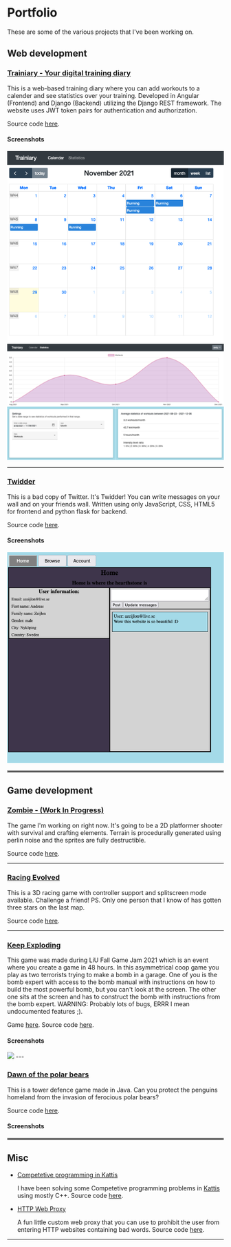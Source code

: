 # Portfolio
These are some of the various projects that I've been working on.

## Web development

### [Trainiary - Your digital training diary](https://trainiary.herokuapp.com) 

This is a web-based training diary where you can add workouts to a calender and see statistics over your training. Developed in Angular (Frontend) and Django (Backend) utilizing the Django REST framework. The website uses JWT token pairs for authentication and authorization.

Source code [here](https://github.com/AndreasZeijlon/Trainiary).

#### Screenshots

<img src="images/trainiary-calendar.png?raw=true"/>
<img src="images/trainiary-statistics.png?raw=true"/>

---

### [Twidder](https://github.com/AndreasZeijlon/Twidder)

This is a bad copy of Twitter. It's Twidder! You can write messages on your wall and on your friends wall. Written using only JavaScript, CSS, HTML5 for frontend and python flask for backend.

Source code [here](https://github.com/AndreasZeijlon/Twidder).

#### Screenshots
<img src="images/twidder.png?raw=true"/>

<hr style="border:2px solid gray"> </hr>

## Game development

### [Zombie - (Work In Progress)](http://example.com/)

The game I'm working on right now. It's going to be a 2D platformer shooter with survival and crafting elements. Terrain is procedurally generated using perlin noise and the sprites are fully destructible.

Source code [here]().

---

### [Racing Evolved](http://example.com/)

This is a 3D racing game with controller support and splitscreen mode available. Challenge a friend! PS. Only one person that I know of has gotten three stars on the last map. 

Source code [here]().

---

### [Keep Exploding](https://andreaszeijlon.itch.io/keep-exploding-v2)

This game was made during LiU Fall Game Jam 2021 which is an event where you create a game in 48 hours. In this asymmetrical coop game you play as two terrorists trying to make a bomb in a garage. One of you is the bomb expert with access to the bomb manual with instructions on how to build the most powerful bomb, but you can't look at the screen. The other one sits at the screen and has to construct the bomb with instructions from the bomb expert. WARNING: Probably lots of bugs, ERRR I mean undocumented features ;).

Game [here](https://andreaszeijlon.itch.io/keep-exploding-v2).
Source code [here](https://github.com/AndreasZeijlon/KeepExploding).

#### Screenshots

<img src="images/keepexploding.png?raw=true"/>
---

### [Dawn of the polar bears](https://github.com/AndreasZeijlon/DawnOfThePolarBears)

This is a tower defence game made in Java. Can you protect the penguins homeland from the invasion of ferocious polar bears?

Source code [here](https://github.com/AndreasZeijlon/DawnOfThePolarBears).

#### Screenshots

<hr style="border:2px solid gray"> </hr>

## Misc
- [Competetive programming in Kattis](https://open.kattis.com/)

    I have been solving some Competetive programming problems in [Kattis](https://open.kattis.com/) using mostly C++. Source code [here](https://github.com/AndreasZeijlon/KattisProblems).

- [HTTP Web Proxy](https://github.com/AndreasZeijlon/HTTP-Proxy)

    A fun little custom web proxy that you can use to prohibit the user from entering HTTP websites containing bad words. Source code [here](https://github.com/AndreasZeijlon/HTTP-Proxy).

---